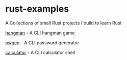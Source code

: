 # rust-examples
A Collections of small Rust projects I build to learn Rust

[hangman](./hangman) - A CLI hangman game

[pwgen](./pwgen) - A CLI password generator

[calculator](./calculator) - A CLI calculator shell

